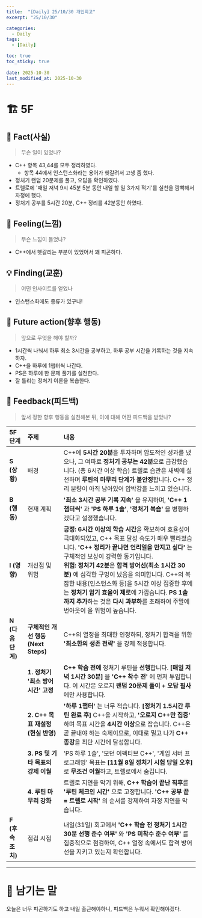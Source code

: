 ```yaml
---
title:  "[Daily] 25/10/30 개인회고"
excerpt: "25/10/30"

categories:
  - Daily
tags:
  - [Daily]

toc: true
toc_sticky: true
 
date: 2025-10-30
last_modified_at: 2025-10-30
---
```


# 🏗️ 5F
## 🧩 Fact(사실)
> 무슨 일이 있었나?

- C++ 항목 43,44를 모두 정리하였다.
  - 항목 44에서 인스턴스화라는 용어가 헷갈려서 고생 좀 했다.
- 정처기 랜덤 20문제를 풀고, 오답을 확인하였다.
- 트렐로에 '매일 저녁 9시 45분 5분 동안 내일 할 일 3가지 적기'를 실천을 깜빡해서 자정에 했다.
- 정처기 공부를 5시간 20분, C++ 정리를 42분동안 하였다.

## 💭 Feeling(느낌)
> 무슨 느낌이 들었나?

- C++에서 헷갈리는 부분이 있었어서 꽤 피곤하다.

## 💡 Finding(교훈)
> 어떤 인사이트를 얻었나

- 인스턴스화에도 종류가 있구나! 

## 🎯 Future action(향후 행동)
> 앞으로 무엇을 해야 할까?

- 1시간씩 나눠서 하루 최소 3시간을 공부하고, 하루 공부 시간을 기록하는 것을 지속하자.
- C++을 하루에 1챕터씩 나간다.
- PS은 하루에 한 문제 풀기를 실천한다.
- 잘 틀리는 정처기 이론을 복습한다.

## 🔁 Feedback(피드백)
> 앞서 정한 향후 행동을 실천해본 뒤, 이에 대해 어떤 피드백을 받았나?

| **5F 단계** | **주제** | **내용** |
| :--- | :--- | :--- |
| **S (상황)** | 배경 | C++에 **5시간 20분**을 투자하며 압도적인 성과를 냈으나, 그 여파로 **정처기 공부는 42분**으로 급감했습니다. (총 6시간 이상 학습) 트렐로 습관은 새벽에 실천하며 **루틴의 마무리 단계가 불안정**합니다. C++ 정리 분량이 아직 남아있어 압박감을 느끼고 있습니다. |
| **B (행동)** | 현재 계획 | **'최소 3시간 공부 기록 지속'** 을 유지하며, **'C++ 1챕터씩'** 과 **'PS 하루 1솔'**, **'정처기 복습'** 을 병행하겠다고 설정했습니다. |
| **I (영향)** | 개선점 및 위험 | **긍정:** **6시간 이상의 학습 시간**을 확보하여 효율성이 극대화되었고, C++ 목표 달성 속도가 매우 빨라졌습니다. **'C++ 정리가 끝나면 언리얼을 만지고 싶다'** 는 구체적인 보상이 강력한 동기입니다. <br> **위험:** **정처기 42분**은 **합격 방어선(최소 1시간 30분)** 에 심각한 구멍이 났음을 의미합니다. C++의 복잡한 내용(인스턴스화 등)을 5시간 이상 집중한 후에는 **정처기 암기 효율이 제로**에 가깝습니다. **PS 1솔까지 추가**하는 것은 **다시 과부하**를 초래하여 주말에 번아웃이 올 위험이 높습니다. |
| **N (다음 단계)** | **구체적인 개선 행동 (Next Steps)** | C++의 열정을 최대한 인정하되, 정처기 합격을 위한 **'최소한의 생존 전략'** 을 강제 적용합니다. |
| | **1. 정처기 '최소 방어 시간' 고정** | **C++ 학습 전에** 정처기 루틴을 **선행**합니다. **[매일 저녁 1시간 30분]** 을 **'C++ 착수 전'** 에 먼저 투입합니다. 이 시간은 오로지 **랜덤 20문제 풀이 + 오답 필사**에만 사용합니다. |
| | **2. C++ 목표 재설정 (현실 반영)** | **'하루 1챕터'** 는 너무 적습니다. **[정처기 1.5시간 루틴 완료 후]** C++을 시작하고, **'오로지 C++만 집중'** 하며 목표 시간을 **4시간 이상**으로 잡습니다. C++은 곧 끝내야 하는 숙제이므로, 이대로 밀고 나가 **C++ 종강**을 최단 시간에 달성합니다. |
| | **3. PS 및 기타 목표의 강제 이월** | 'PS 하루 1솔', '모던 이펙티브 C++', '게임 서버 프로그래밍' 목표는 **[11월 8일 정처기 시험 당일 오후]** 로 **무조건 이월**하고, 트렐로에서 숨깁니다. |
| | **4. 루틴 마무리 강화** | 트렐로 지연을 막기 위해, **C++ 학습이 끝난 직후**를 **'루틴 체크인 시간'** 으로 고정합니다. **'C++ 공부 끝 = 트렐로 시작'** 의 순서를 강제하여 자정 지연을 막습니다. |
| **F (후속 조치)** | 점검 시점 | 내일(31일) 회고에서 **'C++ 학습 전 정처기 1시간 30분 선행 준수 여부'** 와 **'PS 미착수 준수 여부'** 를 집중적으로 점검하여, C++ 열정 속에서도 합격 방어선을 지키고 있는지 확인합니다. |

---

# 🌙 남기는 말

오늘은 너무 피곤하기도 하고 내일 출근해야하니, 피드백은 누워서 확인해야겠다.